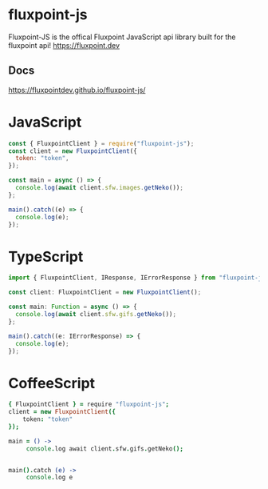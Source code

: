 # fluxpoint-js

Fluxpoint-JS is the offical Fluxpoint JavaScript api library built for the fluxpoint api!
https://fluxpoint.dev

## Docs
https://fluxpointdev.github.io/fluxpoint-js/

# JavaScript
```js
const { FluxpointClient } = require("fluxpoint-js");
const client = new FluxpointClient({
  token: "token",
});

const main = async () => {
  console.log(await client.sfw.images.getNeko());
};

main().catch((e) => {
  console.log(e);
});
```
# TypeScript
```ts
import { FluxpointClient, IResponse, IErrorResponse } from "fluxpoint-js";

const client: FluxpointClient = new FluxpointClient();

const main: Function = async () => {
  console.log(await client.sfw.gifs.getNeko());
};

main().catch((e: IErrorResponse) => {
  console.log(e);
});
```
# CoffeeScript
```coffee
{ FluxpointClient } = require "fluxpoint-js";
client = new FluxpointClient({
    token: "token"
});

main = () ->
     console.log await client.sfw.gifs.getNeko();


main().catch (e) ->
     console.log e
```